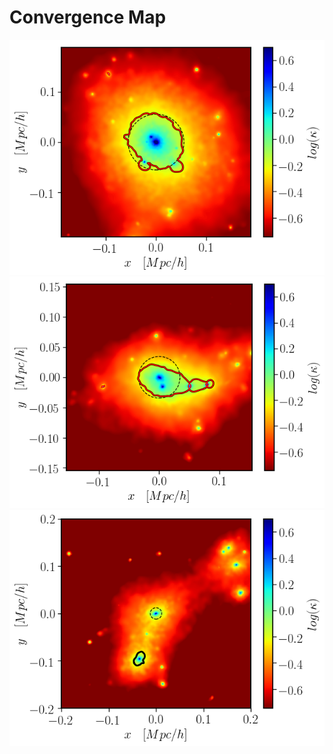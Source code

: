 # Convergence Map

![alt text](images/KappaMap_0_FPGR.png)
![alt text](images/KappaMap_1_FPGR.png)
![alt text](images/KappaMap_2_FPGR.png)
